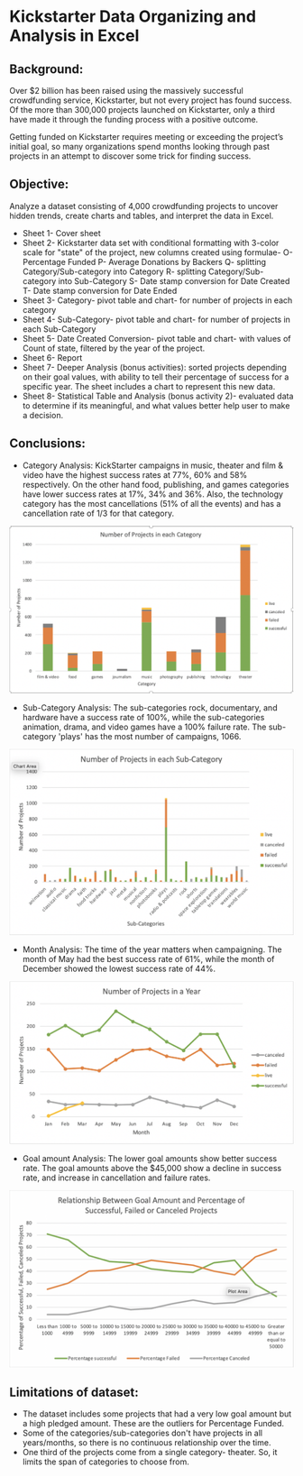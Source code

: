 # Kickstarter Data Organizing and Analysis in Excel

## Background:
Over $2 billion has been raised using the massively successful crowdfunding service, Kickstarter, but not every project has found success. Of the more than 300,000 projects launched on Kickstarter, only a third have made it through the funding process with a positive outcome.

Getting funded on Kickstarter requires meeting or exceeding the project’s initial goal, so many organizations spend months looking through past projects in an attempt to discover some trick for finding success.

## Objective: 
Analyze a dataset consisting of 4,000 crowdfunding projects to uncover hidden trends, create charts and tables, and interpret the data in Excel.
  
* Sheet 1- Cover sheet
* Sheet 2- Kickstarter data set with conditional formatting with 3-color scale for "state" of the project, new columns created using formulae- 
    O- Percentage Funded
    P- Average Donations by Backers
    Q- splitting Category/Sub-category into Category
    R- splitting Category/Sub-category into Sub-Category
    S- Date stamp conversion for Date Created
    T- Date stamp conversion for Date Ended
* Sheet 3- Category- pivot table and chart- for number of projects in each category
* Sheet 4- Sub-Category- pivot table and chart- for number of projects in each Sub-Category
* Sheet 5- Date Created Conversion- pivot table and chart- with values of Count of state, filtered by the year of the project.
* Sheet 6- Report
* Sheet 7- Deeper Analysis (bonus activities): sorted projects depending on their goal values, with ability to tell their percentage of success for a specific year. The sheet includes a chart to represent this new data.
* Sheet 8- Statistical Table and Analysis (bonus activity 2)- evaluated data to determine if its meaningful, and what values better help user to make a decision.

## Conclusions:

* Category Analysis: KickStarter campaigns in music, theater and film & video have the highest success rates at 77%, 60% and 58% respectively. On the other hand food, publishing, and games categories have lower success rates at 17%, 34% and 36%. Also, the technology category has the most cancellations (51% of all the events) and has a cancellation rate of 1/3 for that category.

![](https://github.com/poonam-ux/Excel-kickstarter_data_organization_analysis/blob/main/visualizations/Excel_kickstarter_viz1.png)

* Sub-Category Analysis: The sub-categories rock, documentary, and hardware have a success rate of 100%, while the sub-categories animation, drama, and video games have a 100% failure rate. The sub-category 'plays' has the most number of campaigns, 1066.

![](https://github.com/poonam-ux/Excel-kickstarter_data_organization_analysis/blob/main/visualizations/Excel_kickstarter_viz2.png)

* Month Analysis: The time of the year matters when campaigning. The month of May had the best success rate of 61%, while the month of December showed the lowest success rate of 44%.

![](https://github.com/poonam-ux/Excel-kickstarter_data_organization_analysis/blob/main/visualizations/Excel_kickstarter_viz3.png)

* Goal amount Analysis: The lower goal amounts show better success rate. The goal amounts above the $45,000 show a decline in success rate, and increase in cancellation and failure rates.

![](https://github.com/poonam-ux/Excel-kickstarter_data_organization_analysis/blob/main/visualizations/Excel_kickstarter_viz4.png)

## Limitations of dataset: 
* The dataset includes some projects that had a very low goal amount but a high pledged amount. These are the outliers for Percentage Funded. 
* Some of the categories/sub-categories don't have projects in all years/months, so there is no continuous relationship over the time. 
* One third of the projects come from a single category- theater. So, it limits the span of categories to choose from. 
